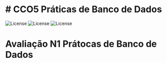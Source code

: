 # # CCO5 Práticas de Banco de Dados
![License](https://img.shields.io/badge/Code%20License-MIT-green.svg)
![License](https://img.shields.io/badge/-learning-red.svg)
![License](https://img.shields.io/badge/UNIFG-Práticas%20de%20Banco%20de%20Dados-blue.svg)

# Avaliação N1 Prátocas de Banco de Dados

